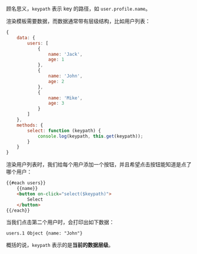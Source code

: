 顾名思义，`keypath` 表示 key 的路径，如 `user.profile.name`。

渲染模板需要数据，而数据通常带有层级结构，比如用户列表：

```javascript
{
    data: {
        users: [
            {
                name: 'Jack',
                age: 1
            },
            {
                name: 'John',
                age: 2
            },
            {
                name: 'Mike',
                age: 3
            }
        ]
    },
    methods: {
        select: function (keypath) {
            console.log(keypath, this.get(keypath));
        }
    }
}
```

渲染用户列表时，我们给每个用户添加一个按钮，并且希望点击按钮能知道是点了哪个用户：
 
```html
{{#each users}}
    {{name}}
    <button on-click="select($keypath)">
        Select
    </button>
{{/each}}
```

当我们点击第二个用户时，会打印出如下数据：

```
users.1 Object {name: "John"}
```

概括的说，`keypath` 表示的是**当前的数据层级**。




